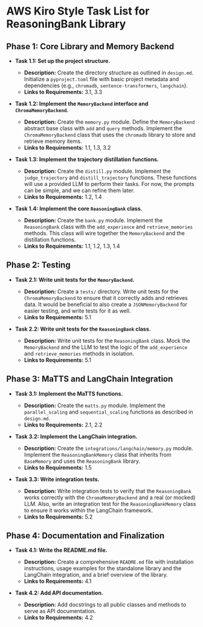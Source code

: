 # AWS Kiro Style Task List for ReasoningBank Library

## Phase 1: Core Library and Memory Backend

- **Task 1.1: Set up the project structure.**
  - **Description:** Create the directory structure as outlined in `design.md`. Initialize a `pyproject.toml` file with basic project metadata and dependencies (e.g., `chromadb`, `sentence-transformers`, `langchain`).
  - **Links to Requirements:** 3.1, 3.3

- **Task 1.2: Implement the `MemoryBackend` interface and `ChromaMemoryBackend`.**
  - **Description:** Create the `memory.py` module. Define the `MemoryBackend` abstract base class with `add` and `query` methods. Implement the `ChromaMemoryBackend` class that uses the `chromadb` library to store and retrieve memory items.
  - **Links to Requirements:** 1.1, 1.3, 3.2

- **Task 1.3: Implement the trajectory distillation functions.**
  - **Description:** Create the `distill.py` module. Implement the `judge_trajectory` and `distill_trajectory` functions. These functions will use a provided LLM to perform their tasks. For now, the prompts can be simple, and we can refine them later.
  - **Links to Requirements:** 1.2, 1.4

- **Task 1.4: Implement the core `ReasoningBank` class.**
  - **Description:** Create the `bank.py` module. Implement the `ReasoningBank` class with the `add_experience` and `retrieve_memories` methods. This class will wire together the `MemoryBackend` and the distillation functions.
  - **Links to Requirements:** 1.1, 1.2, 1.3, 1.4

## Phase 2: Testing

- **Task 2.1: Write unit tests for the `MemoryBackend`.**
  - **Description:** Create a `tests/` directory. Write unit tests for the `ChromaMemoryBackend` to ensure that it correctly adds and retrieves data. It would be beneficial to also create a `JSONMemoryBackend` for easier testing, and write tests for it as well.
  - **Links to Requirements:** 5.1

- **Task 2.2: Write unit tests for the `ReasoningBank` class.**
  - **Description:** Write unit tests for the `ReasoningBank` class. Mock the `MemoryBackend` and the LLM to test the logic of the `add_experience` and `retrieve_memories` methods in isolation.
  - **Links to Requirements:** 5.1

## Phase 3: MaTTS and LangChain Integration

- **Task 3.1: Implement the MaTTS functions.**
  - **Description:** Create the `matts.py` module. Implement the `parallel_scaling` and `sequential_scaling` functions as described in `design.md`.
  - **Links to Requirements:** 2.1, 2.2

- **Task 3.2: Implement the LangChain integration.**
  - **Description:** Create the `integrations/langchain/memory.py` module. Implement the `ReasoningBankMemory` class that inherits from `BaseMemory` and uses the `ReasoningBank` library.
  - **Links to Requirements:** 1.5

- **Task 3.3: Write integration tests.**
  - **Description:** Write integration tests to verify that the `ReasoningBank` works correctly with the `ChromaMemoryBackend` and a real (or mocked) LLM. Also, write an integration test for the `ReasoningBankMemory` class to ensure it works within the LangChain framework.
  - **Links to Requirements:** 5.2

## Phase 4: Documentation and Finalization

- **Task 4.1: Write the README.md file.**
  - **Description:** Create a comprehensive `README.md` file with installation instructions, usage examples for the standalone library and the LangChain integration, and a brief overview of the library.
  - **Links to Requirements:** 4.1

- **Task 4.2: Add API documentation.**
  - **Description:** Add docstrings to all public classes and methods to serve as API documentation.
  - **Links to Requirements:** 4.2
